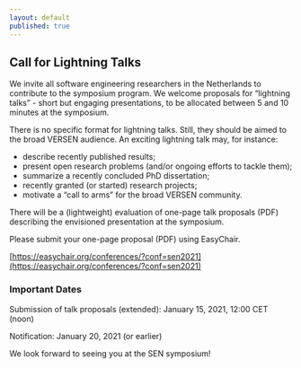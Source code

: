 ```yaml
---
layout: default
published: true
---
```


<!--
The next annual Software Engineering Nederland (SEN) symposium will 
take place in the afternoons (circa 13:00 - 17:30) of Thursday 18th 
and Friday 19th February 2021. 

The symposium is organized by VERSEN, the [Dutch National Association
for Software Engineering](https://www.versen.nl/). The program will
feature invited presentations and contributed “lightning talks”.
-->
<!--
### Invited Speakers

* Barbora Buhnova (Masaryk University Brno)
* Yanja Dajsuren (Eindhoven University of Technology) 
* Emitza Guzman (Vrije Universiteit Amsterdam)
* Joost-Pieter Katoen (RWTH Aachen University)
* Dennis Komm (ETH Zürich)
* Burcu Kulahcioglu Ozkan (Delft University of Technology)
* Joost Visser (Leiden University)
-->

## Call for Lightning Talks

We invite all software engineering researchers in the Netherlands to
contribute to the symposium program. We welcome proposals for
“lightning talks” - short but engaging presentations, to be allocated
between 5 and 10 minutes at the symposium.

There is no specific format for lightning talks. Still, they should be
aimed to the broad VERSEN audience. An exciting lightning talk may,
for instance:

* describe recently published results; 
* present open research problems (and/or ongoing efforts to tackle
them); 
* summarize a recently concluded PhD dissertation; 
* recently granted (or started) research projects; 
* motivate a “call to arms” for the broad VERSEN community.  

There will be a (lightweight) evaluation of one-page talk proposals
(PDF) describing the envisioned presentation at the symposium. 
<!-- At submission time, authors can indicate whether they would also like to
present a poster to complement their proposed talk. -->  
Please submit your one-page proposal (PDF) using EasyChair.

[https://easychair.org/conferences/?conf=sen2021](https://easychair.org/conferences/?conf=sen2021)

### Important Dates 

Submission of talk proposals (extended): January 15, 2021, 12:00 CET (noon)

Notification: January 20, 2021 (or earlier) 

We look forward to seeing you at the SEN symposium!
